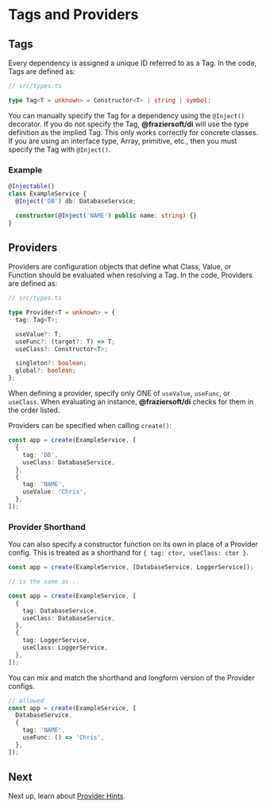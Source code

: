 # Tags and Providers

## Tags

Every dependency is assigned a unique ID referred to as a Tag. In the code, Tags
are defined as:

```ts
// src/types.ts

type Tag<T = unknown> = Constructor<T> | string | symbol;
```

You can manually specify the Tag for a dependency using the `@Inject()` decorator.
If you do not specify the Tag, **@fraziersoft/di** will use the type definition as
the implied Tag. This only works correctly for concrete classes. If you are using an
interface type, Array, primitive, etc., then you must specify the Tag with `@Inject()`.

### Example

```ts
@Injectable()
class ExampleService {
  @Inject('DB') db: DatabaseService;

  constructor(@Inject('NAME') public name: string) {}
}
```

## Providers

Providers are configuration objects that define what Class, Value, or Function should
be evaluated when resolving a Tag. In the code, Providers are defined as:

```ts
// src/types.ts

type Provider<T = unknown> = {
  tag: Tag<T>;

  useValue?: T;
  useFunc?: (target?: T) => T;
  useClass?: Constructor<T>;

  singleton?: boolean;
  global?: boolean;
};
```

When defining a provider, specify only ONE of `useValue`, `useFunc`, or `useClass`. When
evaluating an instance, **@fraziersoft/di** checks for them in the order listed.

Providers can be specified when calling `create()`:

```ts
const app = create(ExampleService, [
  {
    tag: 'DB',
    useClass: DatabaseService,
  },
  {
    tag: 'NAME',
    useValue: 'Chris',
  },
]);
```

### Provider Shorthand

You can also specify a constructor function on its own in place of a Provider config.
This is treated as a shorthand for `{ tag: ctor, useClass: ctor }`.

```ts
const app = create(ExampleService, [DatabaseService, LoggerService]);

// is the same as...

const app = create(ExampleService, [
  {
    tag: DatabaseService,
    useClass: DatabaseService,
  },
  {
    tag: LoggerService,
    useClass: LoggerService,
  },
]);
```

You can mix and match the shorthand and longform version of the Provider configs.

```ts
// allowed
const app = create(ExampleService, [
  DatabaseService,
  {
    tag: 'NAME',
    useFunc: () => 'Chris',
  },
]);
```

## Next

Next up, learn about [Provider Hints](/docs/provider-hints.md).
